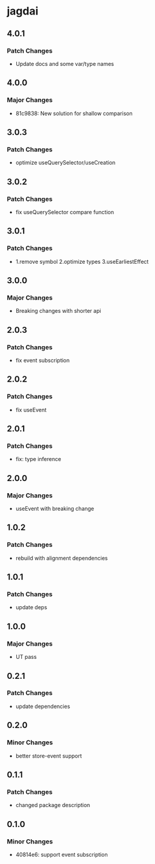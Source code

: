 # jagdai

## 4.0.1

### Patch Changes

- Update docs and some var/type names

## 4.0.0

### Major Changes

- 81c9838: New solution for shallow comparison

## 3.0.3

### Patch Changes

- optimize useQuerySelector/useCreation

## 3.0.2

### Patch Changes

- fix useQuerySelector compare function

## 3.0.1

### Patch Changes

- 1.remove symbol 2.optimize types 3.useEarliestEffect

## 3.0.0

### Major Changes

- Breaking changes with shorter api

## 2.0.3

### Patch Changes

- fix event subscription

## 2.0.2

### Patch Changes

- fix useEvent

## 2.0.1

### Patch Changes

- fix: type inference

## 2.0.0

### Major Changes

- useEvent with breaking change

## 1.0.2

### Patch Changes

- rebuild with alignment dependencies

## 1.0.1

### Patch Changes

- update deps

## 1.0.0

### Major Changes

- UT pass

## 0.2.1

### Patch Changes

- update dependencies

## 0.2.0

### Minor Changes

- better store-event support

## 0.1.1

### Patch Changes

- changed package description

## 0.1.0

### Minor Changes

- 40814e6: support event subscription
